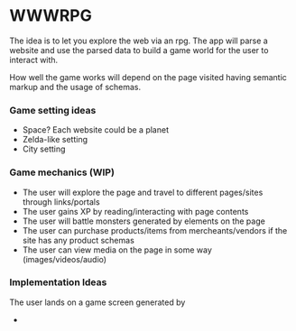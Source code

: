 # WWWRPG

The idea is to let you explore the web via an rpg. The app will parse a website and use the parsed data to build a game world for the user to interact with.

How well the game works will depend on the page visited having semantic markup and the usage of schemas.

### Game setting ideas

- Space? Each website could be a planet
- Zelda-like setting
- City setting

### Game mechanics (WIP)

- The user will explore the page and travel to different pages/sites through links/portals
- The user gains XP by reading/interacting with page contents
- The user will battle monsters generated by elements on the page
- The user can purchase products/items from mercheants/vendors if the site has any product schemas
- The user can view media on the page in some way (images/videos/audio)

### Implementation Ideas

The user lands on a game screen generated by 

- <title> will display as the kingdom/planet/domain you're on.
- <meta> can be used to provide information about the world
    - lang can be used to show a little flag for the language
    - desc can be used to display info about the kingdom. Maybe by the mayor/leader.
    - favicon/icons can be used as the badge/banner for the place.
    - Twitter/facebook usernames can be used to fetch further data
    - schemas (see below)
- <h1> will display the current subscreen. (house, asteroid/moon)
- <a> on a page will be portals/doors to other screens
- <nav> elements should group portals/doors together
- <article> can be a person with information
- <section> could group together contents somehow
- <forms> could be bureoucrats/mercheants
- <audio> Could potentially play in the background, or be triggered in some other way

### manifest.json

If the site is a PWA or has a `manifest.json` file, this can be a source of colors, banners etc.

### Schemas

If the crawler detects any schemas on the page, these will work great for certain things:

- Person (http://schema.org/Person) Used for NPC's (see below)
- Articles
- Products
- Local businesses - Used for Mercheants
- ...

### Interactive NPC's

IF the user approaches an <article> or a Person schema, the dialogue will be based on the article contents.

Example:
Name: (article author - based on http://schema.org/Person).
Hello, traveller!
    1: What can you tell me? <
    2: Take me somewhere
    3: I have to go
    
Option 1 will print out the article contents one bulk at a time. Upon completion the user can gain more XP.
Option 2 will display any links in the article and allow the user to go there
Option 3 will end the conversation


### Enemies and battles

Once in a while, a detected Person (or something else) can be used as an enemy. 

### The CSS

The css can be parsed and the following information can be extracted from it:
- Colors to be used in the world
- Fonts to be used in the UI

### The JS

The javaScript could potentionally be crawled to get some info to be used in the world:
- Frameworks in use (used to create monsters etc?)
- Size of the bundle (strength of the monsters? Size of the world?)
- XHR calls (???)

### Other Ideas

Other page elements that could potentially be represented ingame:

- Carousels (A carousel?)
- Accordions (???)
- Videos (Played through conversation?)
- 
